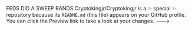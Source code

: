FEDS DID A SWEEP
BANDS
Cryptokingjr/Cryptokingjr is a ✨ special ✨ repository because its `README.md` (this file) appears on your GitHub profile.
You can click the Preview link to take a look at your changes.
--->
